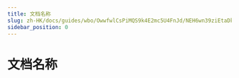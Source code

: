```yaml
---
title: 文档名称
slug: zh-HK/docs/guides/wbo/OwwfwlCsPiMQS9k4E2mc5U4FnJd/NEH6wn39ziEtaDkLRcIcvnwdn2c
sidebar_position: 0
---
```



# 文档名称

